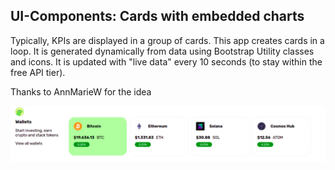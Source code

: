  ## UI-Components: Cards with embedded charts
 
Typically, KPIs are displayed in a group of cards. This app creates cards in a loop. It is generated dynamically from data using Bootstrap Utility classes and icons. It is updated with "live data" every 10 seconds (to stay within the free API tier).

Thanks to AnnMarieW for the idea

<img src="./assets/img/UI-component.png">
